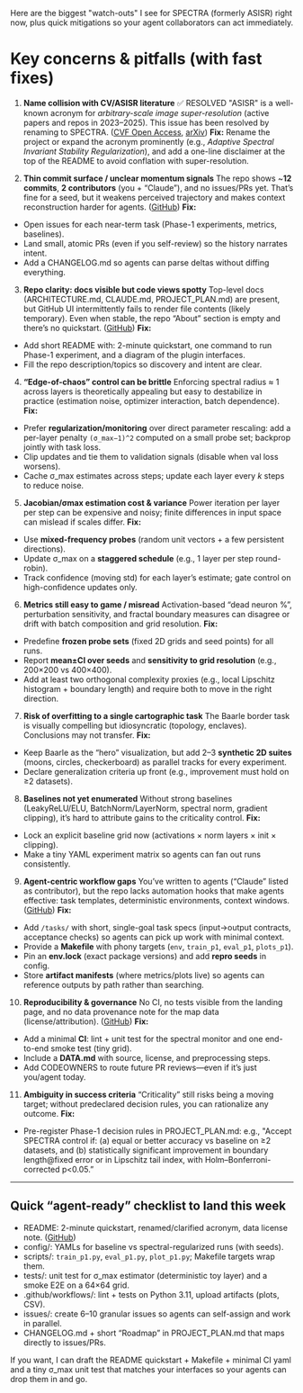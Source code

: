 Here are the biggest "watch-outs" I see for SPECTRA (formerly ASISR) right now, plus quick mitigations so your agent collaborators can act immediately.

# Key concerns & pitfalls (with fast fixes)

1. **Name collision with CV/ASISR literature** ✅ RESOLVED
   "ASISR" is a well-known acronym for *arbitrary-scale image super-resolution* (active papers and repos in 2023–2025). This issue has been resolved by renaming to SPECTRA. ([CVF Open Access][1], [arXiv][2])
   **Fix:** Rename the project or expand the acronym prominently (e.g., *Adaptive Spectral Invariant Stability Regularization*), and add a one-line disclaimer at the top of the README to avoid conflation with super-resolution.

2. **Thin commit surface / unclear momentum signals**
   The repo shows \~**12 commits**, **2 contributors** (you + “Claude”), and no issues/PRs yet. That’s fine for a seed, but it weakens perceived trajectory and makes context reconstruction harder for agents. ([GitHub][3])
   **Fix:**

* Open issues for each near-term task (Phase-1 experiments, metrics, baselines).
* Land small, atomic PRs (even if you self-review) so the history narrates intent.
* Add a CHANGELOG.md so agents can parse deltas without diffing everything.

3. **Repo clarity: docs visible but code views spotty**
   Top-level docs (ARCHITECTURE.md, CLAUDE.md, PROJECT\_PLAN.md) are present, but GitHub UI intermittently fails to render file contents (likely temporary). Even when stable, the repo “About” section is empty and there’s no quickstart. ([GitHub][3])
   **Fix:**

* Add short README with: 2-minute quickstart, one command to run Phase-1 experiment, and a diagram of the plugin interfaces.
* Fill the repo description/topics so discovery and intent are clear.

4. **“Edge-of-chaos” control can be brittle**
   Enforcing spectral radius ≈ 1 across layers is theoretically appealing but easy to destabilize in practice (estimation noise, optimizer interaction, batch dependence).
   **Fix:**

* Prefer **regularization/monitoring** over direct parameter rescaling: add a per-layer penalty `(σ_max−1)^2` computed on a small probe set; backprop jointly with task loss.
* Clip updates and tie them to validation signals (disable when val loss worsens).
* Cache σ\_max estimates across steps; update each layer every *k* steps to reduce noise.

5. **Jacobian/σmax estimation cost & variance**
   Power iteration per layer per step can be expensive and noisy; finite differences in input space can mislead if scales differ.
   **Fix:**

* Use **mixed-frequency probes** (random unit vectors + a few persistent directions).
* Update σ\_max on a **staggered schedule** (e.g., 1 layer per step round-robin).
* Track confidence (moving std) for each layer’s estimate; gate control on high-confidence updates only.

6. **Metrics still easy to game / misread**
   Activation-based “dead neuron %”, perturbation sensitivity, and fractal boundary measures can disagree or drift with batch composition and grid resolution.
   **Fix:**

* Predefine **frozen probe sets** (fixed 2D grids and seed points) for all runs.
* Report **mean±CI over seeds** and **sensitivity to grid resolution** (e.g., 200×200 vs 400×400).
* Add at least two orthogonal complexity proxies (e.g., local Lipschitz histogram + boundary length) and require both to move in the right direction.

7. **Risk of overfitting to a single cartographic task**
   The Baarle border task is visually compelling but idiosyncratic (topology, enclaves). Conclusions may not transfer.
   **Fix:**

* Keep Baarle as the “hero” visualization, but add 2–3 **synthetic 2D suites** (moons, circles, checkerboard) as parallel tracks for every experiment.
* Declare generalization criteria up front (e.g., improvement must hold on ≥2 datasets).

8. **Baselines not yet enumerated**
   Without strong baselines (LeakyReLU/ELU, BatchNorm/LayerNorm, spectral norm, gradient clipping), it’s hard to attribute gains to the criticality control.
   **Fix:**

* Lock an explicit baseline grid now (activations × norm layers × init × clipping).
* Make a tiny YAML experiment matrix so agents can fan out runs consistently.

9. **Agent-centric workflow gaps**
   You’ve written to agents (“Claude” listed as contributor), but the repo lacks automation hooks that make agents effective: task templates, deterministic environments, context windows. ([GitHub][3])
   **Fix:**

* Add `/tasks/` with short, single-goal task specs (input→output contracts, acceptance checks) so agents can pick up work with minimal context.
* Provide a **Makefile** with phony targets (`env`, `train_p1`, `eval_p1`, `plots_p1`).
* Pin an **env.lock** (exact package versions) and add **repro seeds** in config.
* Store **artifact manifests** (where metrics/plots live) so agents can reference outputs by path rather than searching.

10. **Reproducibility & governance**
    No CI, no tests visible from the landing page, and no data provenance note for the map data (license/attribution). ([GitHub][3])
    **Fix:**

* Add a minimal **CI**: lint + unit test for the spectral monitor and one end-to-end smoke test (tiny grid).
* Include a **DATA.md** with source, license, and preprocessing steps.
* Add CODEOWNERS to route future PR reviews—even if it’s just you/agent today.

11. **Ambiguity in success criteria**
    “Criticality” still risks being a moving target; without predeclared decision rules, you can rationalize any outcome.
    **Fix:**

* Pre-register Phase-1 decision rules in PROJECT\_PLAN.md: e.g., "Accept SPECTRA control if: (a) equal or better accuracy vs baseline on ≥2 datasets, and (b) statistically significant improvement in boundary length\@fixed error or in Lipschitz tail index, with Holm–Bonferroni-corrected p<0.05.”

---

## Quick “agent-ready” checklist to land this week

* README: 2-minute quickstart, renamed/clarified acronym, data license note. ([GitHub][3])
* config/: YAMLs for baseline vs spectral-regularized runs (with seeds).
* scripts/: `train_p1.py`, `eval_p1.py`, `plot_p1.py`; Makefile targets wrap them.
* tests/: unit test for σ\_max estimator (deterministic toy layer) and a smoke E2E on a 64×64 grid.
* .github/workflows/: lint + tests on Python 3.11, upload artifacts (plots, CSV).
* issues/: create 6–10 granular issues so agents can self-assign and work in parallel.
* CHANGELOG.md + short “Roadmap” in PROJECT\_PLAN.md that maps directly to issues/PRs.

If you want, I can draft the README quickstart + Makefile + minimal CI yaml and a tiny σ\_max unit test that matches your interfaces so your agents can drop them in and go.

[1]: https://openaccess.thecvf.com/content/CVPR2023/papers/Wang_Deep_Arbitrary-Scale_Image_Super-Resolution_via_Scale-Equivariance_Pursuit_CVPR_2023_paper.pdf?utm_source=chatgpt.com "Deep Arbitrary-Scale Image Super-Resolution via Scale-Equivariance Pursuit"
[2]: https://arxiv.org/abs/2508.05160?utm_source=chatgpt.com "Rotation Equivariant Arbitrary-scale Image Super-Resolution"
[3]: https://github.com/ddisisto/ASISR "GitHub - ddisisto/ASISR"
